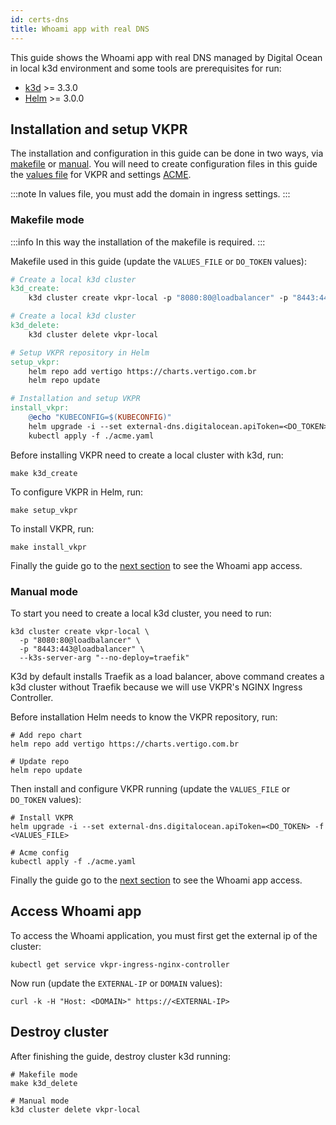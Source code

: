 ```yaml
---
id: certs-dns
title: Whoami app with real DNS
---
```


This guide shows the Whoami app with real DNS managed by Digital Ocean in local k3d environment and some tools are prerequisites for run:

- [k3d](https://k3d.io/) >= 3.3.0
- [Helm](https://helm.sh/docs/intro/install/#helm) >= 3.0.0

## Installation and setup VKPR

The installation and configuration in this guide can be done in two ways, via [makefile](#makefile-mode) or [manual](#manual-mode). You will need to create configuration files in this guide the [values file](https://github.com/vertigobr/vkpr/blob/master/examples/local/values-local-certs-dns.yaml) for VKPR and settings [ACME](https://github.com/vertigobr/vkpr/blob/master/examples/local/acme.yaml).

:::note
In values file, you must add the domain in ingress settings.
:::

### Makefile mode

:::info
In this way the installation of the makefile is required.
:::

Makefile used in this guide (update the `VALUES_FILE` or `DO_TOKEN` values):

```makefile title="makefile"
# Create a local k3d cluster
k3d_create:
	k3d cluster create vkpr-local -p "8080:80@loadbalancer" -p "8443:443@loadbalancer" --k3s-server-arg "--no-deploy=traefik"

# Create a local k3d cluster
k3d_delete:
	k3d cluster delete vkpr-local

# Setup VKPR repository in Helm
setup_vkpr:
	helm repo add vertigo https://charts.vertigo.com.br
	helm repo update

# Installation and setup VKPR
install_vkpr:
	@echo "KUBECONFIG=$(KUBECONFIG)"
	helm upgrade -i --set external-dns.digitalocean.apiToken=<DO_TOKEN> -f <VALUES_FILE> vkpr vertigo/vkpr
	kubectl apply -f ./acme.yaml
```

Before installing VKPR need to create a local cluster with k3d, run:

```shell
make k3d_create
```

To configure VKPR in Helm, run:

```shell
make setup_vkpr
```

To install VKPR, run:

```shell
make install_vkpr
```

Finally the guide go to the [next section](#access-whoami-app) to see the Whoami app access.

### Manual mode

To start you need to create a local k3d cluster, you need to run:

```shell
k3d cluster create vkpr-local \
  -p "8080:80@loadbalancer" \
  -p "8443:443@loadbalancer" \
  --k3s-server-arg "--no-deploy=traefik"
```

K3d by default installs Traefik as a load balancer, above command creates a k3d cluster without Traefik because we will use VKPR's NGINX Ingress Controller.

Before installation Helm needs to know the VKPR repository, run:

```shell
# Add repo chart
helm repo add vertigo https://charts.vertigo.com.br

# Update repo
helm repo update
```

Then install and configure VKPR running (update the `VALUES_FILE` or `DO_TOKEN` values):

```shell
# Install VKPR
helm upgrade -i --set external-dns.digitalocean.apiToken=<DO_TOKEN> -f <VALUES_FILE>

# Acme config
kubectl apply -f ./acme.yaml
```

Finally the guide go to the [next section](#access-whoami-app) to see the Whoami app access.

## Access Whoami app

To access the Whoami application, you must first get the external ip of the cluster:

```shell
kubectl get service vkpr-ingress-nginx-controller
```

Now run (update the `EXTERNAL-IP` or `DOMAIN` values):

```shell
curl -k -H "Host: <DOMAIN>" https://<EXTERNAL-IP>
```

## Destroy cluster

After finishing the guide, destroy cluster k3d running:

```shell
# Makefile mode
make k3d_delete

# Manual mode
k3d cluster delete vkpr-local
```
